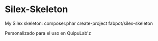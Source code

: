Silex-Skeleton
==============

My Silex skeleton: composer.phar create-project fabpot/silex-skeleton

Personalizado para el uso en QuipuLab'z
